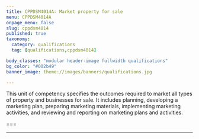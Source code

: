 ```yaml
---
title: CPPDSM4014A: Market property for sale
menu: CPPDSM4014A
onpage_menu: false
slug: cppdsm4014
published: true
taxonomy:
  category: qualifications
  tag: [qualifications,cppdsm4014]

body_classes: "modular header-image fullwidth qualifications"
bg_color: "#002b49"
banner_image: theme://images/banners/qualifications.jpg

---
```


This unit of competency specifies the outcomes required to market all types of property and businesses for sale. It includes planning, developing a marketing plan, preparing marketing materials, implementing marketing activities, and reviewing and reporting on marketing plans and activities.

===

---

